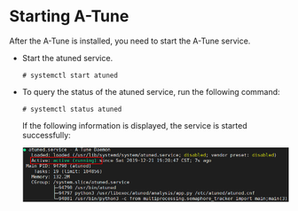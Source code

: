 # Starting A-Tune<a name="EN-US_TOPIC_0213178457"></a>

After the A-Tune is installed, you need to start the A-Tune service.

-   Start the atuned service.

    ```
    # systemctl start atuned
    ```


-   To query the status of the atuned service, run the following command:

    ```
    # systemctl status atuned
    ```

    If the following information is displayed, the service is started successfully:

    ![](figures/en-us_image_0214540398.png)


